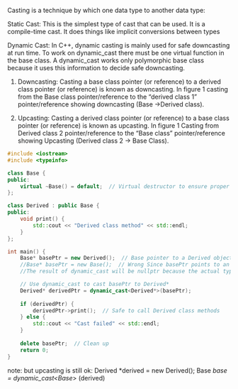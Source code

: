 Casting is a technique by which one data type to another data type:

Static Cast: This is the simplest type of cast that can be used. It is a compile-time cast. It does things like implicit conversions between types

Dynamic Cast: In C++, dynamic casting is mainly used for safe downcasting at run time. To work on dynamic_cast there must be one virtual function in the base class. A dynamic_cast works only polymorphic base class because it uses this information to decide safe downcasting.

1. Downcasting: Casting a base class pointer (or reference) to a derived class pointer (or reference) is known as downcasting. In figure 1  casting from the Base class pointer/reference to the “derived class 1” pointer/reference showing downcasting (Base ->Derived class).

2. Upcasting: Casting a derived class pointer (or reference) to a base class pointer (or reference) is known as upcasting. In figure 1 Casting from Derived class 2 pointer/reference to the “Base class” pointer/reference showing Upcasting (Derived class 2 -> Base Class).


```cpp
#include <iostream>
#include <typeinfo>

class Base {
public:
    virtual ~Base() = default;  // Virtual destructor to ensure proper polymorphism
};

class Derived : public Base {
public:
    void print() {
        std::cout << "Derived class method" << std::endl;
    }
};

int main() {
    Base* basePtr = new Derived();  // Base pointer to a Derived object
    //Base* basePtr = new Base();  // Wrong Since basePtr points to an instance of Base and not an instance of Derived, the dynamic_cast will fail.
    //The result of dynamic_cast will be nullptr because the actual type of the object is Base, not Derived.

    // Use dynamic_cast to cast basePtr to Derived*
    Derived* derivedPtr = dynamic_cast<Derived*>(basePtr);
    
    if (derivedPtr) {
        derivedPtr->print();  // Safe to call Derived class methods
    } else {
        std::cout << "Cast failed" << std::endl;
    }
    
    delete basePtr;  // Clean up
    return 0;
}
```

note: but upcasting is still ok:
    Derived *derived = new Derived();
    Base *base = dynamic_cast<Base*> (derived)

